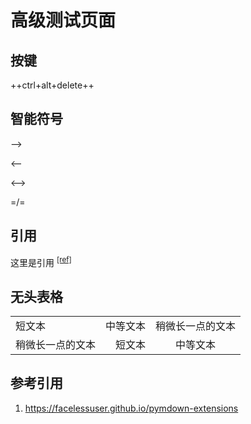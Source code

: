 # 高级测试页面

[annotation]: [id] (61ff4bc8-b8e2-4947-b3e8-6eb70626bdf1)
[annotation]: [status] (public)
[annotation]: [create_time] (2021-12-09 01:34:10)
[annotation]: [comments] (false)
[annotation]: [url] (http://blog.ccyg.studio/article/61ff4bc8-b8e2-4947-b3e8-6eb70626bdf1)

## 按键

++ctrl+alt+delete++

## 智能符号

-->

<--

<-->

=/=

## 引用

这里是引用 <sup>[[ref]](#ref)</sup>

## 无头表格

|                  |          |                  |
| :--------------- | -------: | :--------------: |
| 短文本           | 中等文本 | 稍微长一点的文本 |
| 稍微长一点的文本 |   短文本 |     中等文本     |

## 参考引用

1. <a id='ref'/> <https://facelessuser.github.io/pymdown-extensions>
